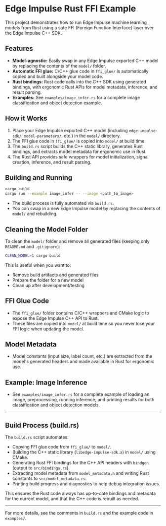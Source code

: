 # Edge Impulse Rust FFI Example

This project demonstrates how to run Edge Impulse machine learning models from Rust using a safe FFI (Foreign Function Interface) layer over the Edge Impulse C++ SDK.

## Features
- **Model-agnostic:** Easily swap in any Edge Impulse exported C++ model by replacing the contents of the `model/` folder.
- **Automatic FFI glue:** C/C++ glue code in `ffi_glue/` is automatically copied and built alongside your model code.
- **Rust bindings:** Rust code calls into the C++ SDK using generated bindings, with ergonomic Rust APIs for model metadata, inference, and result parsing.
- **Examples:** See `examples/image_infer.rs` for a complete image classification and object detection example.

## How it Works
1. Place your Edge Impulse exported C++ model (including `edge-impulse-sdk/`, `model-parameters/`, etc.) in the `model/` directory.
2. The FFI glue code in `ffi_glue/` is copied into `model/` at build time.
3. The `build.rs` script builds the C++ static library, generates Rust bindings, and extracts model metadata for ergonomic use in Rust.
4. The Rust API provides safe wrappers for model initialization, signal creation, inference, and result parsing.

## Building and Running

```sh
cargo build
cargo run --example image_infer -- --image <path_to_image>
```

- The build process is fully automated via `build.rs`.
- You can swap in a new Edge Impulse model by replacing the contents of `model/` and rebuilding.

## Cleaning the Model Folder

To clean the `model/` folder and remove all generated files (keeping only `README.md` and `.gitignore`):

```sh
CLEAN_MODEL=1 cargo build
```

This is useful when you want to:
- Remove build artifacts and generated files
- Prepare the folder for a new model
- Clean up after development/testing

## FFI Glue Code
- The `ffi_glue/` folder contains C/C++ wrappers and CMake logic to expose the Edge Impulse C++ API to Rust.
- These files are copied into `model/` at build time so you never lose your FFI logic when updating the model.

## Model Metadata
- Model constants (input size, label count, etc.) are extracted from the model's generated headers and made available in Rust for ergonomic use.

## Example: Image Inference
- See `examples/image_infer.rs` for a complete example of loading an image, preprocessing, running inference, and printing results for both classification and object detection models.

---

## Build Process (build.rs)

The `build.rs` script automates:
- Copying FFI glue code from `ffi_glue/` to `model/`.
- Building the C++ static library (`libedge-impulse-sdk.a`) in `model/` using CMake.
- Generating Rust FFI bindings for the C++ API headers with `bindgen` (output to `src/bindings.rs`).
- Extracting model metadata from `model_metadata.h` and writing Rust constants to `src/model_metadata.rs`.
- Printing build progress and diagnostics to help debug integration issues.

This ensures the Rust code always has up-to-date bindings and metadata for the current model, and that the C++ code is rebuilt as needed.

---

For more details, see the comments in `build.rs` and the example code in `examples/`.
